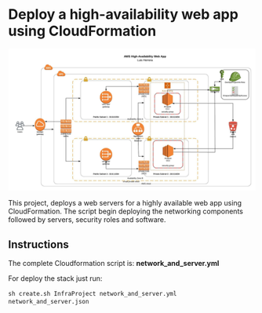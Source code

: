 # Deploy a high-availability web app using CloudFormation

![img-1](diagram/Project-02-DevOps-NanoDegree.jpeg)

This project, deploys a web servers for a highly available web app using CloudFormation. The script begin deploying the networking components followed by servers, security roles and software.

## Instructions

The complete Cloudformation script is: **network_and_server.yml** 

For deploy the stack just run: 

    sh create.sh InfraProject network_and_server.yml network_and_server.json